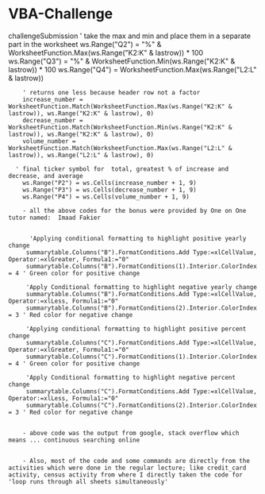 # VBA-Challenge








challengeSubmission
' take the max and min and place them in a separate part in the worksheet
        ws.Range("Q2") = "%" & WorksheetFunction.Max(ws.Range("K2:K" & lastrow)) * 100
        ws.Range("Q3") = "%" & WorksheetFunction.Min(ws.Range("K2:K" & lastrow)) * 100
        ws.Range("Q4") = WorksheetFunction.Max(ws.Range("L2:L" & lastrow))

        ' returns one less because header row not a factor
        increase_number = WorksheetFunction.Match(WorksheetFunction.Max(ws.Range("K2:K" & lastrow)), ws.Range("K2:K" & lastrow), 0)
        decrease_number = WorksheetFunction.Match(WorksheetFunction.Min(ws.Range("K2:K" & lastrow)), ws.Range("K2:K" & lastrow), 0)
        volume_number = WorksheetFunction.Match(WorksheetFunction.Max(ws.Range("L2:L" & lastrow)), ws.Range("L2:L" & lastrow), 0)

      ' final ticker symbol for  total, greatest % of increase and decrease, and average
        ws.Range("P2") = ws.Cells(increase_number + 1, 9)
        ws.Range("P3") = ws.Cells(decrease_number + 1, 9)
        ws.Range("P4") = ws.Cells(volume_number + 1, 9)

        - all the above codes for the bonus were provided by One on One tutor named:  Imaad Fakier


          'Applying conditional formatting to highlight positive yearly change
         summarytable.Columns("B").FormatConditions.Add Type:=xlCellValue, Operator:=xlGreater, Formula1:="0"
         summarytable.Columns("B").FormatConditions(1).Interior.ColorIndex = 4 ' Green color for positive change

         'Apply Conditional formatting to highlight negative yearly change
         summarytable.Columns("B").FormatConditions.Add Type:=xlCellValue, Operator:=xlLess, Formula1:="0"
         summarytable.Columns("B").FormatConditions(2).Interior.ColorIndex = 3 ' Red color for negative change

         'Applying conditional formatting to highlight positive percent change
         summarytable.Columns("C").FormatConditions.Add Type:=xlCellValue, Operator:=xlGreater, Formula1:="0"
         summarytable.Columns("C").FormatConditions(1).Interior.ColorIndex = 4 ' Green color for positive change

         'Apply Conditional formatting to highlight negative percent change
         summarytable.Columns("C").FormatConditions.Add Type:=xlCellValue, Operator:=xlLess, Formula1:="0"
         summarytable.Columns("C").FormatConditions(2).Interior.ColorIndex = 3 ' Red color for negative change


        - above code was the output from google, stack overflow which means ... continuous searching online


        - Also, most of the code and some commands are directly from the activities which were done in the regular lecture; like credit_card activity, census activity from where I directly taken the code for 'loop runs through all sheets simultaneously'
